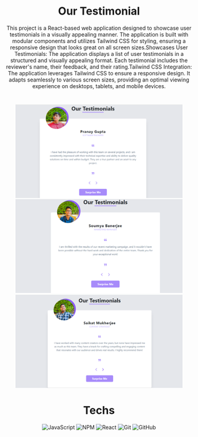 




<div align="center"><h1>Our Testimonial</h1>
This project is a React-based web application designed to showcase user testimonials in a visually appealing manner. The application is built with modular components and utilizes Tailwind CSS for styling, ensuring a responsive design that looks great on all screen sizes.Showcases User Testimonials: The application displays a list of user testimonials in a structured and visually appealing format. Each testimonial includes the reviewer's name, their feedback, and their rating.Tailwind CSS Integration: The application leverages Tailwind CSS to ensure a responsive design. It adapts seamlessly to various screen sizes, providing an optimal viewing experience on desktops, tablets, and mobile devices.



#
<img src = "https://raw.githubusercontent.com/vinita2003/Our-testimonial/master/first.png" length = 330 width = 440>


<img src = "https://raw.githubusercontent.com/vinita2003/Our-testimonial/master/second.png" length = 330 width = 440>


<img src = "https://raw.githubusercontent.com/vinita2003/Our-testimonial/master/third.png" length = 330 width = 440>





# Techs
![JavaScript](https://img.shields.io/badge/javascript-%23323330.svg?logo=javascript&logoColor=%23F7DF1E&style=for-the-badge)
![NPM ](https://img.shields.io/badge/NPM-%23000000.svg?logo=npm&logoColor=white&style=for-the-badge)
![React](https://img.shields.io/badge/react-%2320232a.svg?logo=react&logoColor=%2361DAFB&style=for-the-badge)
![Git](https://img.shields.io/badge/git-%23F05033.svg?logo=git&logoColor=white&style=for-the-badge)
![GitHub](https://img.shields.io/badge/github-%23121011.svg?logo=github&logoColor=white&style=for-the-badge)
